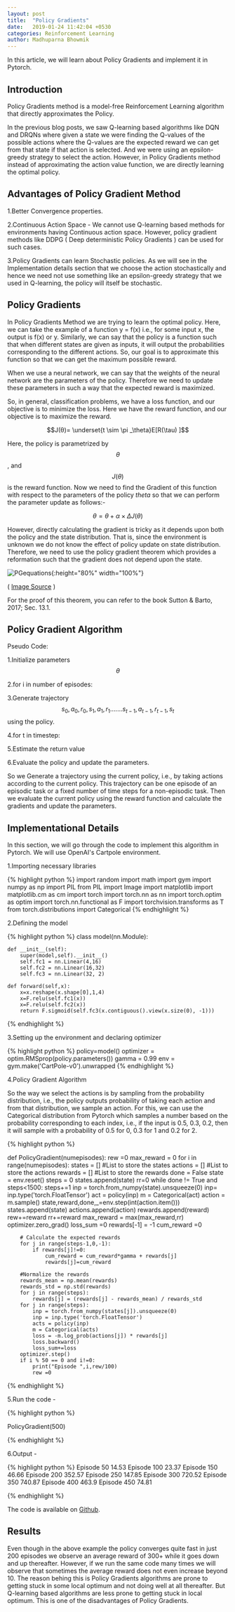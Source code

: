 ```yaml
---
layout: post
title:  "Policy Gradients"
date:   2019-01-24 11:42:04 +0530
categories: Reinforcement Learning
author: Madhuparna Bhowmik
---
```


In this article, we will learn about Policy Gradients and implement it in Pytorch.

## Introduction

Policy Gradients method is a model-free Reinforcement Learning algorithm that directly approximates the Policy. 

In the previous blog posts, we saw Q-learning based algorithms like DQN and DRQNs where given a state we were finding the Q-values of the possible actions where the Q-values are the expected reward we can get from that state if that action is selected. And we were using an epsilon-greedy strategy to select the action. However, in Policy Gradients method instead of approximating the action value function, we are directly learning the optimal policy. 

## Advantages of Policy Gradient Method

1.Better Convergence properties.

2.Continuous Action Space - We cannot use Q-learning based methods for environments having Continuous action space. However, policy gradient methods like DDPG ( Deep deterministic Policy Gradients ) can be used for such cases.

3.Policy Gradients can learn Stochastic policies.
As we will see in the Implementation details section that we choose the action stochastically and hence we need not use something like an epsilon-greedy strategy that we used in Q-learning, the policy will itself be stochastic.

## Policy Gradients 

In Policy Gradients Method we are trying to learn the optimal policy. Here, we can take the example of a function
 y = f(x)
i.e., for some input x, the output is f(x) or y. 
Similarly, we can say that the policy is a function such that when different states are given as inputs, it will output the probabilities corresponding to the different actions. 
So, our goal is to approximate this function so that we can get the maximum possible reward.

When we use a neural network, we can say that the weights of the neural network are the parameters of the policy. Therefore we need to update these parameters in such a way that the expected reward is maximized. 

So, in general, classification problems, we have a loss function, and our objective is to minimize the loss. Here we have the reward function, and our objective is to maximize the reward.

$$J(θ)= \underset{t \sim \pi _\theta}E[R(\tau) ]$$

Here, the policy is parametrized by $$\theta$$, and $$J(\theta)$$ is the reward function.
Now we need to find the Gradient of this function with respect to the parameters of the policy *theta* so that we can perform the parameter update as follows:-

$$ \theta = \theta + \alpha \times \Delta J(\theta)$$

However, directly calculating the gradient is tricky as it depends upon both the policy and the state distribution. That is, since the environment is unknown we do not know the effect of policy update on state distribution. Therefore, we need to use the policy gradient theorem which provides a reformation such that the gradient does not depend upon the state.

![PGequations](/assets/PGequations.png){:height="80%" width="100%"}

( [Image Source](https://spinningup.openai.com/en/latest/spinningup/rl_intro3.html) )

For the proof of this theorem, you can refer to the book Sutton & Barto, 2017; Sec. 13.1.

## Policy Gradient Algorithm

Pseudo Code:


1.Initialize parameters $$\theta$$

2.for i in number of episodes:

3.Generate trajectory $$ s_0, a_0, r_0, s_1, a_1, r_1....... s_{t-1}, a_{t-1}, r_{t-1}, s_t $$ using the policy.

4.for t in timestep:

5.Estimate the return value

6.Evaluate the policy and update the parameters.


So we Generate a trajectory using the current policy, i.e., by taking actions according to the current policy. This trajectory can be one episode of an episodic task or a fixed number of time steps for a non-episodic task. Then we evaluate the current policy using the reward function and calculate the gradients and update the parameters.

## Implementational Details

In this section, we will go through the code to implement this algorithm in Pytorch. We will use OpenAI's Cartpole environment.

1.Importing necessary libraries

{% highlight python %}
import random
import math
import gym
import numpy as np
import PIL
from PIL import Image
import matplotlib
import matplotlib.cm as cm
import torch
import torch.nn as nn
import torch.optim as optim
import torch.nn.functional as F
import torchvision.transforms as T
from torch.distributions import Categorical
{% endhighlight %}

2.Defining the model

{% highlight python %}
class model(nn.Module):

    def __init__(self):
        super(model,self).__init__()
        self.fc1 = nn.Linear(4,16)
        self.fc2 = nn.Linear(16,32)
        self.fc3 = nn.Linear(32, 2)
        
    def forward(self,x):
        x=x.reshape(x.shape[0],1,4)
        x=F.relu(self.fc1(x))
        x=F.relu(self.fc2(x))
        return F.sigmoid(self.fc3(x.contiguous().view(x.size(0), -1)))
{% endhighlight %}


 3.Setting up the environment and declaring optimizer

{% highlight python %}
policy=model()
optimizer = optim.RMSprop(policy.parameters())
gamma = 0.99
env = gym.make('CartPole-v0').unwrapped
{% endhighlight %}

4.Policy Gradient Algorithm

So the way we select the actions is by sampling from the probability distribution, i.e., the policy outputs probability of taking each action and from that distribution, we sample an action. For this, we can use the Categorical distribution from Pytorch which samples a number based on the probability corresponding to each index, i.e., if the input is 
0.5, 0.3, 0.2, then it will sample with a probability of 0.5 for 0, 0.3 for 1 and 0.2 for 2.


{% highlight python %}

def PolicyGradient(numepisodes):
    rew =0 
    max_reward = 0
    for i in range(numepisodes):
        states = []     #List to store the states
        actions = []    #List to store the actions
        rewards = []    #List to store the rewards
        done = False
        state = env.reset()
        steps = 0
        states.append(state)
        rr=0
        while done != True and steps<1500:
            steps+=1
            inp = torch.from_numpy(state).unsqueeze(0)
            inp= inp.type('torch.FloatTensor')
            act = policy(inp)
            m = Categorical(act)
            action = m.sample()
            state,reward,done,_=env.step(int(action.item()))
            states.append(state)
            actions.append(action)
            rewards.append(reward)
            rew+=reward
            rr+=reward
        max_reward = max(max_reward,rr)
        optimizer.zero_grad()
        loss_sum =0
        rewards[-1] = -1
        cum_reward =0
        
        # Calculate the expected rewards
        for j in range(steps-1,0,-1):
            if rewards[j]!=0:
                cum_reward = cum_reward*gamma + rewards[j]
                rewards[j]=cum_reward
                
        #Normalize the rewards     
        rewards_mean = np.mean(rewards)
        rewards_std = np.std(rewards)
        for j in range(steps):
            rewards[j] = (rewards[j] - rewards_mean) / rewards_std
        for j in range(steps):
            inp = torch.from_numpy(states[j]).unsqueeze(0)
            inp = inp.type('torch.FloatTensor')
            acts = policy(inp)
            m = Categorical(acts)
            loss = -m.log_prob(actions[j]) * rewards[j]
            loss.backward()
            loss_sum+=loss
        optimizer.step()
        if i % 50 == 0 and i!=0:            
            print("Episode ",i,rew/100)
            rew =0

{% endhighlight %}

5.Run the code - 

{% highlight python %}

PolicyGradient(500)

{% endhighlight %}

6.Output - 

{% highlight python %}
Episode  50 14.53
Episode  100 23.37
Episode  150 46.66
Episode  200 352.57
Episode  250 147.85
Episode  300 720.52
Episode  350 740.87
Episode  400 463.9
Episode  450 74.81

{% endhighlight %}

The code is available on [Github](https://gist.github.com/Madhuparna04/f846030cfaa48dcfd0ceeb8a435e8d06).


## Results

Even though in the above example the policy converges quite fast in just 200 episodes we observe an average reward of 300+ while it goes down and up thereafter. However, if we run the same code many times we will observe that sometimes the average reward does not even increase beyond 10. The reason behing this is Policy Gradients algorithms are prone to getting stuck in some local optimum and not doing well at all thereafter. But Q-learning based algorithms are less prone to getting stuck in local optimum. This is one of the disadvantages of Policy Gradients.





